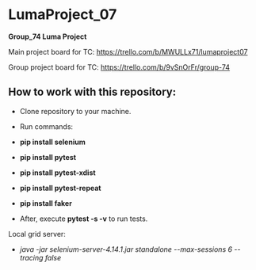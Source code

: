 # LumaProject_07
**Group_74 Luma Project**

Main project board for TC: https://trello.com/b/MWULLx71/lumaproject07

Group project board for TC: https://trello.com/b/9vSnOrFr/group-74

## How to work with this repository:

- Clone repository to your machine.

- Run commands:
- **pip install selenium**
- **pip install pytest**
- **pip install pytest-xdist**
- **pip install pytest-repeat**
- **pip install faker**
- After, execute **pytest -s -v** to run tests.

Local grid server:
- *java -jar selenium-server-4.14.1.jar standalone --max-sessions 6 --tracing false*

